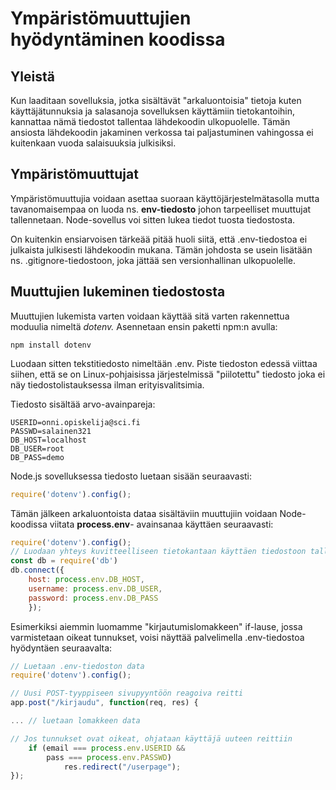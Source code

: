 # Ympäristömuuttujien hyödyntäminen koodissa

## Yleistä

Kun laaditaan sovelluksia, jotka sisältävät "arkaluontoisia" tietoja kuten käyttäjätunnuksia ja salasanoja sovelluksen käyttämiin tietokantoihin, kannattaa nämä tiedostot tallentaa lähdekoodin ulkopuolelle. Tämän ansiosta lähdekoodin jakaminen verkossa tai paljastuminen vahingossa ei kuitenkaan vuoda salaisuuksia julkisiksi.

## Ympäristömuuttujat

Ympäristömuuttujia voidaan asettaa suoraan käyttöjärjestelmätasolla mutta tavanomaisempaa on luoda ns. **env-tiedosto** johon tarpeelliset muuttujat tallennetaan. Node-sovellus voi sitten lukea tiedot tuosta tiedostosta.

On kuitenkin ensiarvoisen tärkeää pitää huoli siitä, että .env-tiedostoa ei julkaista julkisesti lähdekoodin mukana. Tämän johdosta se usein lisätään ns. .gitignore-tiedostoon, joka jättää sen versionhallinan ulkopuolelle.

## Muuttujien lukeminen tiedostosta

Muuttujien lukemista varten voidaan käyttää sitä varten rakennettua moduulia nimeltä _dotenv._ Asennetaan ensin paketti npm:n avulla:

```text
npm install dotenv
```

Luodaan sitten tekstitiedosto nimeltään .env. Piste tiedoston edessä viittaa siihen, että se on Linux-pohjaisissa järjestelmissä "piilotettu" tiedosto joka ei näy tiedostolistauksessa ilman erityisvalitsimia.

Tiedosto sisältää arvo-avainpareja:

```text
USERID=onni.opiskelija@sci.fi
PASSWD=salainen321
DB_HOST=localhost
DB_USER=root
DB_PASS=demo
```

Node.js sovelluksessa tiedosto luetaan sisään seuraavasti:

```javascript
require('dotenv').config();
```

Tämän jälkeen arkaluontoista dataa sisältäviin muuttujiin voidaan Node-koodissa viitata **process.env**- avainsanaa käyttäen seuraavasti:

```javascript
require('dotenv').config();
// Luodaan yhteys kuvitteelliseen tietokantaan käyttäen tiedostoon tallennettuja tunnuksia
const db = require('db')
db.connect({  
    host: process.env.DB_HOST,  
    username: process.env.DB_USER,  
    password: process.env.DB_PASS
    });

```

Esimerkiksi aiemmin luomamme "kirjautumislomakkeen" if-lause, jossa varmistetaan oikeat tunnukset, voisi näyttää palvelimella .env-tiedostoa hyödyntäen seuraavalta:

```javascript
// Luetaan .env-tiedoston data
require('dotenv').config();

// Uusi POST-tyyppiseen sivupyyntöön reagoiva reitti
app.post("/kirjaudu", function(req, res) {

... // luetaan lomakkeen data

// Jos tunnukset ovat oikeat, ohjataan käyttäjä uuteen reittiin
    if (email === process.env.USERID && 
        pass === process.env.PASSWD) 
            res.redirect("/userpage"); 
});
```



